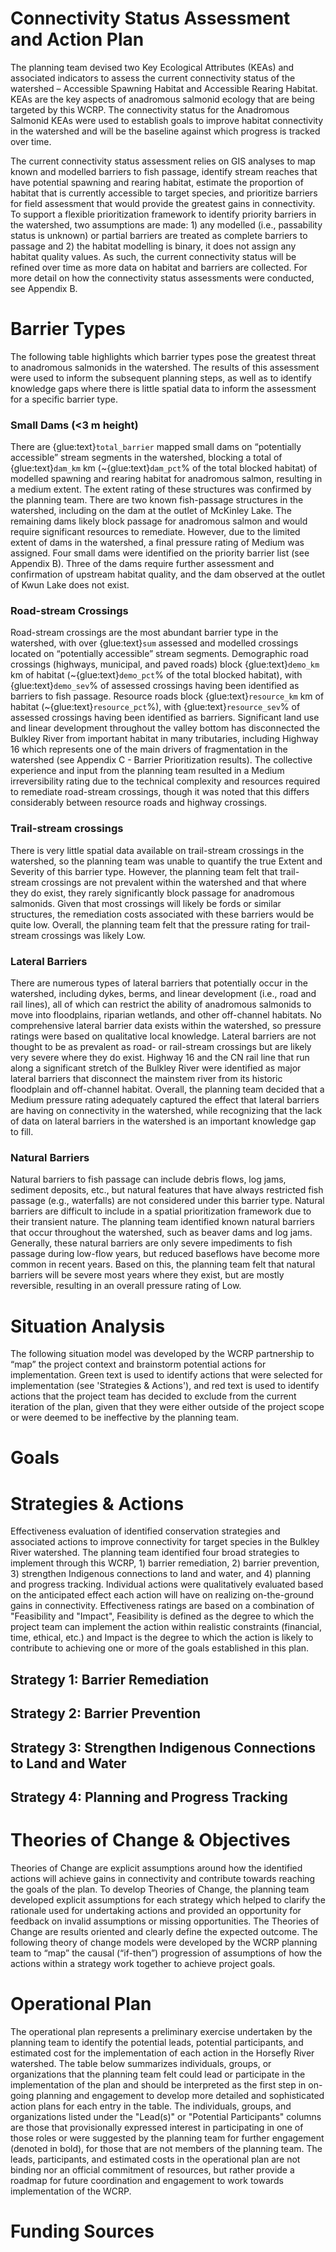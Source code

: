 # Connectivity Status Assessment and Action Plan

The planning team devised two Key Ecological Attributes (KEAs) and associated indicators to assess the current connectivity status of the watershed – Accessible Spawning Habitat and Accessible Rearing Habitat. KEAs are the key aspects of anadromous salmonid ecology that are being targeted by this WCRP. The connectivity status for the Anadromous Salmonid KEAs were used to establish goals to improve habitat connectivity in the watershed and will be the baseline against which progress is tracked over time. 

The current connectivity status assessment relies on GIS analyses to map known and modelled barriers to fish passage, identify stream reaches that have potential spawning and rearing habitat, estimate the proportion of habitat that is currently accessible to target species, and prioritize barriers for field assessment that would provide the greatest gains in connectivity. To support a flexible prioritization framework to identify priority barriers in the watershed, two assumptions are made: 1) any modelled (i.e., passability status is unknown) or partial barriers are treated as complete barriers to passage and 2) the habitat modelling is binary, it does not assign any habitat quality values. As such, the current connectivity status will be refined over time as more data on habitat and barriers are collected. For more detail on how the connectivity status assessments were conducted, see Appendix B.

<!-- ```{glue:figure} Table7
:name: "table7"

*Connectivity status assessment for spawning (a) and rearing (b) habitat in the Bulkley River watershed. The two KEAs - Accessible Spawning Habitat and Accessible Rearing Habitat - are evaluated by dividing the length of linear habitat (of each type) that is currently accessible to target species by the total length of all linear habitat (of each type) in the watershed.*
``` -->

# Barrier Types

The following table highlights which barrier types pose the greatest threat to anadromous salmonids in the watershed. The results of this assessment were used to inform the subsequent planning steps, as well as to identify knowledge gaps where there is little spatial data to inform the assessment for a specific barrier type.

<!-- ```{glue:figure} Table8
:name: "table8"

*Barrier Types in the Bulkley River watershed and barrier rating assessment results. For each barrier type listed, "Extent refers to the proportion of anadromous salmonid habitat that is being blocked by that barrier type, "Severity" is the proportion of structures for each barrier type that are known to block passage for target species based on field assessments, and "Irreversibility" is the degree to which the effects of a barrier type can be reversed and connectivity restored. The amount of habitat blocked used in this exercise is a representation of total amount of combined spawning and rearing habitat.*
``` -->

### Small Dams (<3 m height)

There are {glue:text}`total_barrier` mapped small dams on “potentially accessible” stream segments in the watershed, blocking a total of {glue:text}`dam_km` km (~{glue:text}`dam_pct`% of the total blocked habitat) of modelled spawning and rearing habitat for anadromous salmon, resulting in a medium extent. The extent rating of these structures was confirmed by the planning team. There are two known fish-passage structures in the watershed, including on the dam at the outlet of McKinley Lake. The remaining dams likely block passage for anadromous salmon and would require significant resources to remediate. However, due to the limited extent of dams in the watershed, a final pressure rating of Medium was assigned. Four small dams were identified on the priority barrier list (see Appendix B). Three of the dams require further assessment and confirmation of upstream habitat quality, and the dam observed at the outlet of Kwun Lake does not exist. 

### Road-stream Crossings

Road-stream crossings are the most abundant barrier type in the watershed, with over {glue:text}`sum` assessed and modelled crossings located on “potentially accessible” stream segments. Demographic road crossings (highways, municipal, and paved roads) block {glue:text}`demo_km` km of habitat (~{glue:text}`demo_pct`% of the total blocked habitat), with {glue:text}`demo_sev`% of assessed crossings having been identified as barriers to fish passage. Resource roads block {glue:text}`resource_km` km of habitat (~{glue:text}`resource_pct`%), with {glue:text}`resource_sev`% of assessed crossings having been identified as barriers. Significant land use and linear development throughout the valley bottom has disconnected the Bulkley River from important habitat in many tributaries, including Highway 16 which represents one of the main drivers of fragmentation in the watershed (see Appendix C - Barrier Prioritization results). The collective experience and input from the planning team resulted in a Medium irreversibility rating due to the technical complexity and resources required to remediate road-stream crossings, though it was noted that this differs considerably between resource roads and highway crossings. 

### Trail-stream crossings 

There is very little spatial data available on trail-stream crossings in the watershed, so the planning team was unable to quantify the true Extent and Severity of this barrier type. However, the planning team felt that trail-stream crossings are not prevalent within the watershed and that where they do exist, they rarely significantly block passage for anadromous salmonids. Given that most crossings will likely be fords or similar structures, the remediation costs associated with these barriers would be quite low. Overall, the planning team felt that the pressure rating for trail-stream crossings was likely Low.

### Lateral Barriers 

There are numerous types of lateral barriers that potentially occur in the watershed, including dykes, berms, and linear development (i.e., road and rail lines), all of which can restrict the ability of anadromous salmonids to move into floodplains, riparian wetlands, and other off-channel habitats. No comprehensive lateral barrier data exists within the watershed, so pressure ratings were based on qualitative local knowledge. Lateral barriers are not thought to be as prevalent as road- or rail-stream crossings but are likely very severe where they do exist. Highway 16 and the CN rail line that run along a significant stretch of the Bulkley River were identified as major lateral barriers that disconnect the mainstem river from its historic floodplain and off-channel habitat. Overall, the planning team decided that a Medium pressure rating adequately captured the effect that lateral barriers are having on connectivity in the watershed, while recognizing that the lack of data on lateral barriers in the watershed is an important knowledge gap to fill. 

### Natural Barriers 

Natural barriers to fish passage can include debris flows, log jams, sediment deposits, etc., but natural features that have always restricted fish passage (e.g., waterfalls) are not considered under this barrier type. Natural barriers are difficult to include in a spatial prioritization framework due to their transient nature. The planning team identified known natural barriers that occur throughout the watershed, such as beaver dams and log jams. Generally, these natural barriers are only severe impediments to fish passage during low-flow years, but reduced baseflows have become more common in recent years. Based on this, the planning team felt that natural barriers will be severe most years where they exist, but are mostly reversible, resulting in an overall pressure rating of Low. 

# Situation Analysis 

The following situation model was developed by the WCRP partnership to “map” the project context and brainstorm potential actions for implementation. Green text is used to identify actions that were selected for implementation (see 'Strategies & Actions'), and red text is used to identify actions that the project team has decided to exclude from the current iteration of the plan, given that they were either outside of the project scope or were deemed to be ineffective by the planning team.

<!-- ```{figure} figure3.png
---
height: 400px
width: 1000px
name: directive-fig
---
*Situation analysis developed by the planning team to identify factors that contribute to fragmentation (orange boxes), biophysical results (brown boxes), and potential strategies/actions to improve connectivity (yellow hexagons) for target species in the Bulkley River watershed.*
``` -->

# Goals

<!-- ```{glue:figure} Table9
:name: "table9"

*Goals to improve spawning (1) and rearing (2) habitat connectivity for target species in the Bulkley River watershed over the lifespan of the WCRP (2021-2031). The goals were established through discussions with the planning team and represent the resulting desired state of connectivity in the watershed. The goals are subject to change as more information and data are collected over the course of the plan timeline (e.g., the current connectivity status is updated based on barrier field assessments).*
``` -->

# Strategies & Actions

Effectiveness evaluation of identified conservation strategies and associated actions to improve connectivity for target species in the Bulkley River watershed. The planning team identified four broad strategies to implement through this WCRP, 1) barrier remediation, 2) barrier prevention, 3) strengthen Indigenous connections to land and water, and 4) planning and progress tracking. Individual actions were qualitatively evaluated based on the anticipated effect each action will have on realizing on-the-ground gains in connectivity. Effectiveness ratings are based on a combination of "Feasibility and "Impact", Feasibility is defined as the degree to which the project team can implement the action within realistic constraints (financial, time, ethical, etc.) and Impact is the degree to which the action is likely to contribute to achieving one or more of the goals established in this plan.

## Strategy 1: Barrier Remediation


## Strategy 2: Barrier Prevention

## Strategy 3: Strengthen Indigenous Connections to Land and Water

## Strategy 4: Planning and Progress Tracking

# Theories of Change & Objectives

Theories of Change are explicit assumptions around how the identified actions will achieve gains in connectivity and contribute towards reaching the goals of the plan. To develop Theories of Change, the planning team developed explicit assumptions for each strategy which helped to clarify the rationale used for undertaking actions and provided an opportunity for feedback on invalid assumptions or missing opportunities. The Theories of Change are results oriented and clearly define the expected outcome. The following theory of change models were developed by the WCRP planning team to “map” the causal (“if-then”) progression of assumptions of how the actions within a strategy work together to achieve project goals.  

<!-- ```{figure} figure4.png
---
height: 400px
width: 1000px
name: fig4
---
*Theory of change developed by the planning team for the actions identified under Strategy 1: Barrier Remediation in the Bulkley River watershed.*
```
```{figure} figure5.png
---
height: 400px
width: 1000px
name: fig5
---
*Theory of change developed by the planning team for the actions identified under Strategy 2: Barrier Prevention in the Bulkley River watershed.*
``` -->

# Operational Plan

The operational plan represents a preliminary exercise undertaken by the planning team to identify the potential leads, potential participants, and estimated cost for the implementation of each action in the Horsefly River watershed. The table below summarizes individuals, groups, or organizations that the planning team felt could lead or participate in the implementation of the plan and should be interpreted as the first step in on-going planning and engagement to develop more detailed and sophisticated action plans for each entry in the table. The individuals, groups, and organizations listed under the "Lead(s)" or "Potential Participants" columns are those that provisionally expressed interest in participating in one of those roles or were suggested by the planning team for further engagement (denoted in bold), for those that are not members of the planning team. The leads, participants, and estimated costs in the operational plan are not binding nor an official commitment of resources, but rather provide a roadmap for future coordination and engagement to work towards implementation of the WCRP. 

<!-- ```{glue:figure} Table11
:name: "table11"

*Operational plan to support the implementation of strategies and actions to improve connectivity for target species in the Bulkley River watershed.*
``` -->

# Funding Sources

<!-- ```{glue:figure} Table12
:name: "table12"

*Potential funding sources for plan implementation in the Bulkley River watershed. The Canadian Wildlife Federation and the planning team can coordinate proposal submission through these sources.*
``` -->